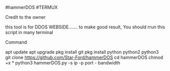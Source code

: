 #hammerDOS 
#TERMUX

Credit to the owner


this tool is for DDOS WEBSIDE....... to make good result,
You should rrun this script in many terminal 

Command 

apt update
apt upgrade
pkg install git
pkg install python python2 python3
git clone https://github.com/Star-Ford/hammerDOS
cd hammerDOS
chmod +x *
python3 hammerDOS.py -s ip -p port - bandwidth




